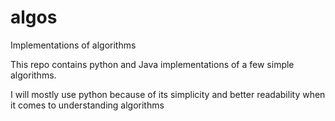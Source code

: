 # algos
Implementations of algorithms

This repo contains python and Java implementations of a few simple algorithms.

I will mostly use python because of its simplicity and better readability when it comes to understanding algorithms

